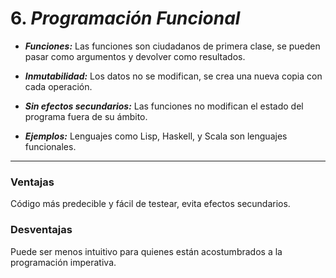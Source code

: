 # 6. *Programación Funcional*

- ***Funciones:*** Las funciones son ciudadanos de primera clase, se pueden pasar como argumentos y devolver como resultados.

- ***Inmutabilidad:*** Los datos no se modifican, se crea una nueva copia con cada operación.

- ***Sin efectos secundarios:*** Las funciones no modifican el estado del programa fuera de su ámbito.

- ***Ejemplos:*** Lenguajes como Lisp, Haskell, y Scala son lenguajes funcionales.
---
### Ventajas
Código más predecible y fácil de testear, evita efectos secundarios.
### Desventajas
Puede ser menos intuitivo para quienes están acostumbrados a la programación imperativa.